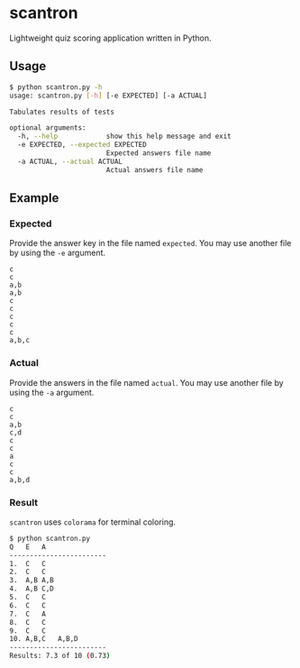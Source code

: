 # scantron

Lightweight quiz scoring application written in Python.

## Usage

```bash
$ python scantron.py -h
usage: scantron.py [-h] [-e EXPECTED] [-a ACTUAL]

Tabulates results of tests

optional arguments:
  -h, --help            show this help message and exit
  -e EXPECTED, --expected EXPECTED
                        Expected answers file name
  -a ACTUAL, --actual ACTUAL
                        Actual answers file name
```

## Example

### Expected

Provide the answer key in the file named `expected`.
You may use another file by using the `-e` argument.

```
c
c
a,b
a,b
c
c
c
c
c
a,b,c
```

### Actual

Provide the answers in the file named `actual`.
You may use another file by using the `-a` argument.

```
c
c
a,b
c,d
c
c
a
c
c
a,b,d
```

### Result

`scantron` uses `colorama` for terminal coloring.

```bash
$ python scantron.py 
Q	E	A
------------------------
1.	C	C
2.	C	C
3.	A,B	A,B
4.	A,B	C,D
5.	C	C
6.	C	C
7.	C	A
8.	C	C
9.	C	C
10.	A,B,C	A,B,D
------------------------
Results: 7.3 of 10 (0.73)
```
